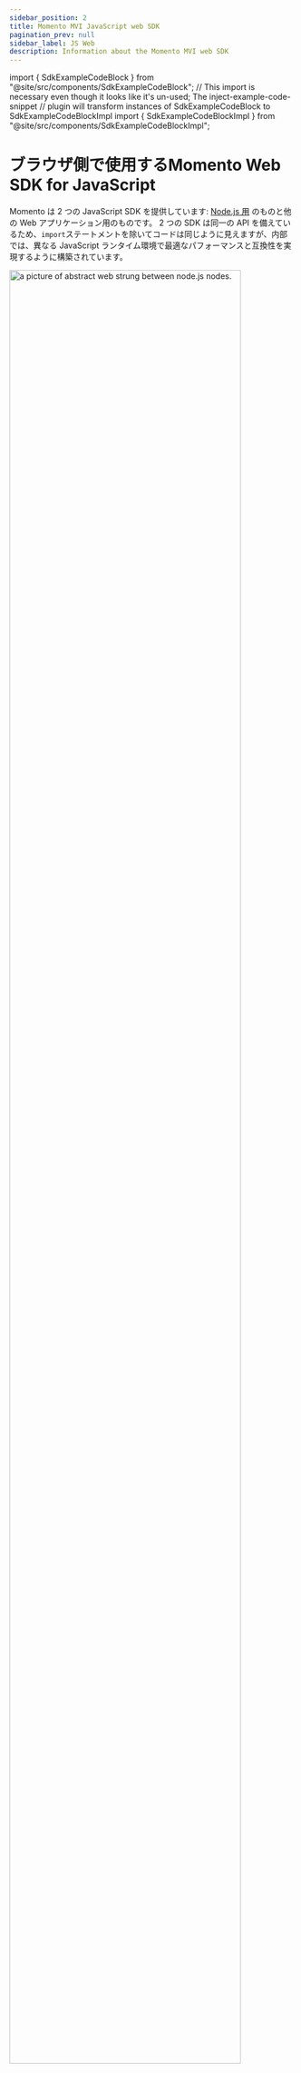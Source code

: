 ```yaml
---
sidebar_position: 2
title: Momento MVI JavaScript web SDK
pagination_prev: null
sidebar_label: JS Web
description: Information about the Momento MVI web SDK
---
```


import { SdkExampleCodeBlock } from "@site/src/components/SdkExampleCodeBlock";
// This import is necessary even though it looks like it's un-used; The inject-example-code-snippet
// plugin will transform instances of SdkExampleCodeBlock to SdkExampleCodeBlockImpl
import { SdkExampleCodeBlockImpl } from "@site/src/components/SdkExampleCodeBlockImpl";

# ブラウザ側で使用するMomento Web SDK for JavaScript

Momento は 2 つの JavaScript SDK を提供しています: [Node.js 用](./../nodejs/index.md) のものと他の Web アプリケーション用のものです。 2 つの SDK は同一の API を備えているため、`import`ステートメントを除いてコードは同じように見えますが、内部では、異なる JavaScript ランタイム環境で最適なパフォーマンスと互換性を実現するように構築されています。

<img src="/img/web.jpg" width="90%" alt="a picture of abstract web strung between node.js nodes." />

Node.js SDK はサーバー側のユースケースに最適です。 ただし、Momento Web SDK を使用すると、開発者はブラウザで実行され、Momento サービスと直接通信する JavaScriptのコードで作成できます。 これにより、ブラウザと Momento の間のVector Indexの呼び出しを仲介する独自の Web サービスを構築および運用する際の一般的なオーバーヘッドを回避できます。 また、Web トラフィックのホップが 1 つ少なくなることを意味するため、Web アプリケーションのパフォーマンスをさらに向上させることができます。 両方の長所を生かしたものです。

Web SDK は、他の Node.js 以外の JavaScript 環境でも使用できます。

Momento Web SDK は、npm パッケージ [`@gomomento/sdk-web`](https://www.npmjs.com/package/@gomomento/sdk-web) から入手できます。

ソース コードは GitHub にあります: [momentohq/client-sdk-javascript](https://github.com/momentohq/client-sdk-javascript)。

## 要件

- Momento authトークン(APIキー)が必要です。 [Momento Web コンソール](https://console.gomomento.com/) から発行できます。

## リソース

- [Momento Node.js チートシート](./../nodejs/cheat-sheet.md): このチートシートは Node.js SDK を対象としていますが、Web SDK API は完全な互換性があります。
- [Web SDK Examples](https://github.com/momentohq/client-sdk-javascript/blob/main/examples/web/README.md): Web SDK の使用方法を示す実際のサンプル プロジェクト
- COMING SOON: 本番環境で使用するチップス: Web SDK での構成とエラー処理


## ブラウザで使用する用の web SDKの使い方

API 呼び出しは [Momento Node.js SDK と同一](./../nodejs/cheat-sheet.md) ですが、import/require ステートメントは npm からの `@gomomento/sdk-web` パッケージを消費します。 `@gomomento/sdk` (Node.js SDK) の代わりに。

Web SDK のインポート ステートメントの例を次に示します。

`import {CacheClient} from ‘@gomomento/sdk-web’;`

## ブラウザで使用するための認証情報

Web ブラウザを使用するアプリケーションが Momento サービスと通信するには、ブラウザに Momento authトークンを提供する必要があります。
推奨される方法は、ブラウザーセッションごとに有効期限が切れた資格情報を持つ Momento の使い捨てできるトークンを生成することです。 これにより、アプリはデータの侵害を心配することなくトークンを配布できるようになります。

ブラウザで使用する Momento の使い捨てできるトークンを作成するには、通常、["token vending machine"](https://www.gomomento.com/blog/introducing-the-momento-token-vending-machine) のコンポーネントが必要になります。 

token vending machineは、静的 Web サイトである HTTP エンドポイントを備えた [スタンドアロンなアプリケーション](https://github.com/momentohq/client-sdk-javascript/tree/main/examples/nodejs/token-vending-machine) にすることができます。 

もしくは[Next.js チャット アプリの例](https://github.com/momentohq/client-sdk-javascript/tree/main/examples/nodejs/token-vending-machine) のようにWeb アプリケーションのサーバー側に埋め込まれたコンポーネントで処理するパターンもできます。

どちらの場合も、Node.js SDK を使用して Momento `AuthClient` をインスタンス化し、[Momento コンソール](https://console.gomomento.com/) 経由で生成されたスーパー ユーザー スコープを持つ API キーを組み込む必要があります。

<SdkExampleCodeBlock language={'javascript'} snippetId={'API_InstantiateAuthClient'} />

次に、`generateDisposableToken` API を使用して、ブラウザー側で使い捨てられるトークンを作成します。
これらのトークンの有効期間はデフォルトでは短く、1 時間以内に期限切れになります。

<SdkExampleCodeBlock language={'javascript'} snippetId={'API_GenerateDisposableToken'} />

`DisposableTokenScope` や認可のための権限オブジェクトを含む Momento トークンの詳細については、[Auth API リファレンス](./../../api-reference/auth.md#generatedisposabletoken-api) を参照してください。

## FAQ

<details>
  <summary>ブラウザからのトラフィックは暗号化されていますか?</summary>
Momento サービスのすべてのトラフィックと同様、Web SDK は回線上で完全に暗号化されます。 さらに、SDK は TLS 1.2+ 暗号化を使用しています。
</details>
